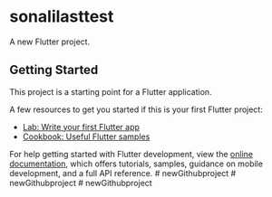 # sonalilasttest

A new Flutter project.

## Getting Started

This project is a starting point for a Flutter application.

A few resources to get you started if this is your first Flutter project:

- [Lab: Write your first Flutter app](https://docs.flutter.dev/get-started/codelab)
- [Cookbook: Useful Flutter samples](https://docs.flutter.dev/cookbook)

For help getting started with Flutter development, view the
[online documentation](https://docs.flutter.dev/), which offers tutorials,
samples, guidance on mobile development, and a full API reference.
#   n e w G i t h u b p r o j e c t  
 #   n e w G i t h u b p r o j e c t  
 #   n e w G i t h u b p r o j e c t  
 